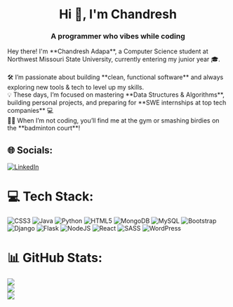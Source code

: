 <h1 align="center">Hi 👋, I'm Chandresh</h1>
<h3 align="center">A programmer who vibes while coding</h3>
Hey there! I'm **Chandresh Adapa**, a Computer Science student at Northwest Missouri State University, currently entering my junior year 🎓.<br><br>🛠️ I’m passionate about building **clean, functional software** and always exploring new tools & tech to level up my skills.  <br>💡 These days, I’m focused on mastering **Data Structures & Algorithms**, building personal projects, and preparing for **SWE internships at top tech companies** 💻  <br>🏋️‍♂️ When I’m not coding, you’ll find me at the gym or smashing birdies on the **badminton court**!<br>


## 🌐 Socials:
[![LinkedIn](https://img.shields.io/badge/LinkedIn-%230077B5.svg?logo=linkedin&logoColor=white)]((https://www.linkedin.com/in/venkata-chandresh-adapa/)) 

# 💻 Tech Stack:
![CSS3](https://img.shields.io/badge/css3-%231572B6.svg?style=for-the-badge&logo=css3&logoColor=white) ![Java](https://img.shields.io/badge/java-%23ED8B00.svg?style=for-the-badge&logo=openjdk&logoColor=white) ![Python](https://img.shields.io/badge/python-3670A0?style=for-the-badge&logo=python&logoColor=ffdd54) ![HTML5](https://img.shields.io/badge/html5-%23E34F26.svg?style=for-the-badge&logo=html5&logoColor=white) ![MongoDB](https://img.shields.io/badge/MongoDB-%234ea94b.svg?style=for-the-badge&logo=mongodb&logoColor=white) ![MySQL](https://img.shields.io/badge/mysql-4479A1.svg?style=for-the-badge&logo=mysql&logoColor=white) ![Bootstrap](https://img.shields.io/badge/bootstrap-%238511FA.svg?style=for-the-badge&logo=bootstrap&logoColor=white) ![Django](https://img.shields.io/badge/django-%23092E20.svg?style=for-the-badge&logo=django&logoColor=white) ![Flask](https://img.shields.io/badge/flask-%23000.svg?style=for-the-badge&logo=flask&logoColor=white) ![NodeJS](https://img.shields.io/badge/node.js-6DA55F?style=for-the-badge&logo=node.js&logoColor=white) ![React](https://img.shields.io/badge/react-%2320232a.svg?style=for-the-badge&logo=react&logoColor=%2361DAFB) ![SASS](https://img.shields.io/badge/SASS-hotpink.svg?style=for-the-badge&logo=SASS&logoColor=white) ![WordPress](https://img.shields.io/badge/WordPress-%23117AC9.svg?style=for-the-badge&logo=WordPress&logoColor=white)
# 📊 GitHub Stats:
![](https://github-readme-stats.vercel.app/api?username=VenkataChandresh&theme=calm&hide_border=false&include_all_commits=false&count_private=false)<br/>
![](https://nirzak-streak-stats.vercel.app/?user=VenkataChandresh&theme=calm&hide_border=false)<br/>
![](https://github-readme-stats.vercel.app/api/top-langs/?username=VenkataChandresh&theme=calm&hide_border=false&include_all_commits=false&count_private=false&layout=compact)

